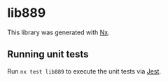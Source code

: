 # lib889

This library was generated with [Nx](https://nx.dev).

## Running unit tests

Run `nx test lib889` to execute the unit tests via [Jest](https://jestjs.io).
